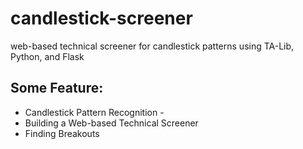 # candlestick-screener

web-based technical screener for candlestick patterns using TA-Lib, Python, and Flask

## Some Feature:

- Candlestick Pattern Recognition -
- Building a Web-based Technical Screener
- Finding Breakouts

